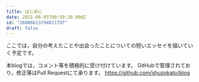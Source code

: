 ```yaml
---
title: はじめに
date: 2021-08-05T00:59:20.000Z
id: "26006613794011797"
draft: false
---
```

ここでは，自分の考えたことや出会ったことについての短いエッセイを描いていく予定です。

本blogでは，コメント等を積極的に受け付けています。
GitHubで管理されており，修正等はPull Requestにて承ります。
https://github.com/shuzokato/blog
